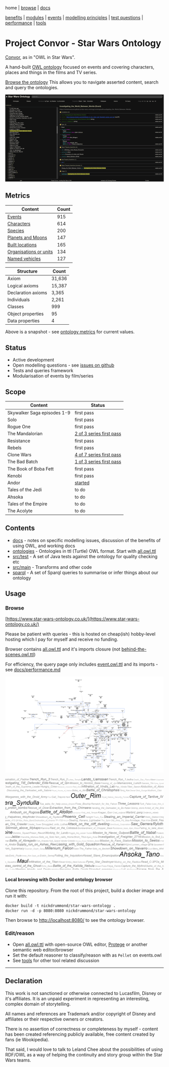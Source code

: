 home |
[browse](https://www.star-wars-ontology.co.uk/) |
[docs](docs/)

[benefits](docs/benefits.md) |
[modules](docs/modularisation.md) |
[events](docs/events.md) |
[modelling principles](docs/modelling-principles.md) |
[test questions](docs/test-questions.md) |
[performance](docs/performance.md) |
[tools](docs/tools.md)

# Project Convor - Star Wars Ontology

[Convor](https://www.star-wars-ontology.co.uk/classes/-1326117872/), as in "OWL in Star Wars".

A hand-built [OWL ontology](docs/benefits.md) focused on events and covering characters, places and things in the films and TV series.

[Browse the ontology](https://www.star-wars-ontology.co.uk/)
This allows you to navigate asserted content, search and query the ontologies.

[![Investigating_the_World_Between_Worlds](docs/images/ontology-browser.png)](https://www.star-wars-ontology.co.uk/individuals/1184063215/)

## Metrics

| Content                                                                                                                  | Count |
|--------------------------------------------------------------------------------------------------------------------------|-------|
| [Events](https://www.star-wars-ontology.co.uk/dlquery/?expression=Event&syntax=man)                                   | 915   |
| [Characters](https://www.star-wars-ontology.co.uk/dlquery/?expression=Being+or+Droid&syntax=man)                      | 614   |
| [Species](https://www.star-wars-ontology.co.uk/dlquery/?expression=Living_thing&syntax=man&query=descendants)        | 200   |
| [Planets and Moons](https://www.star-wars-ontology.co.uk/dlquery/?expression=Planet+or+Moon&syntax=man)               | 147   |
| [Built locations](https://www.star-wars-ontology.co.uk/dlquery/?expression=Built_Location+and+not+Vehicle&syntax=man) | 165   |
| [Organisations or units](https://www.star-wars-ontology.co.uk/dlquery/?expression=Organisation&syntax=man)            | 134   |
| [Named vehicles](https://www.star-wars-ontology.co.uk/dlquery/?expression=Vehicle&syntax=man)                         | 127   |

| Structure             | Count  |
|-----------------------|--------|
| Axiom                 | 31,636 |
| Logical axioms        | 15,387 |
| Declaration axioms    | 3,365  |
| Individuals           | 2,261  |
| Classes               | 999    |
| Object properties     | 95     |
| Data properties       | 4      |

Above is a snapshot - see [ontology metrics](https://www.star-wars-ontology.co.uk/ontologies/) for current values.

## Status

* Active development
* Open modelling questions - see [issues on github](https://github.com/nickdrummond/star-wars-ontology/issues)
* Tests and queries framework
* Modularisation of events by film/series

## Scope

| Content                     | Status                                                                                   |
|-----------------------------|------------------------------------------------------------------------------------------|
| Skywalker Saga episodes 1-9 | first pass                                                                               |
| Solo                        | first pass                                                                               |
| Rogue One                   | first pass                                                                               |
| The Mandalorian             | [2 of 3 series first pass](https://github.com/nickdrummond/star-wars-ontology/issues/45) |
| Resistance                  | first pass                                                                               |
| Rebels                      | first pass                                                                               |  
| Clone Wars                  | [4 of 7 series first pass](https://github.com/nickdrummond/star-wars-ontology/issues/11) |
| The Bad Batch               | [1 of 3 series first pass](https://github.com/nickdrummond/star-wars-ontology/issues/44) |
| The Book of Boba Fett       | first pass                                                                               |
| Kenobi                      | first pass                                                                               |
| Andor                       | [started](https://github.com/nickdrummond/star-wars-ontology/issues/39)                  |
| Tales of the Jedi           | to do                                                                                    |
| Ahsoka                      | to do                                                                                    |
| Tales of the Empire         | to do                                                                                    |
| The Acolyte                 | to do                                                                                    |

## Contents

* [docs](docs/) - notes on specific modelling issues, discussion of the benefits of using OWL, and working docs
* [ontologies](ontologies/) - Ontologies in ttl (Turtle) OWL format. Start with [all.owl.ttl](ontologies/all.owl.ttl)
* [src/test](https://github.com/nickdrummond/star-wars-ontology/tree/master/src/test) - A set of Java tests against the ontology for quality checking etc
* [src/main](https://github.com/nickdrummond/star-wars-ontology/tree/master/src/main) - Transforms and other code
* [sparql](sparql/) - A set of Sparql queries to summarise or infer things about our ontology

## Usage

### Browse

[https://www.star-wars-ontology.co.uk/](https://www.star-wars-ontology.co.uk/)

Please be patient with queries - this is hosted on cheap(ish) hobby-level hosting which I pay for
myself and receive no funding.

Browser contains [all.owl.ttl](ontologies/all.owl.ttl) and it's imports closure
(not [behind-the-scenes.owl.ttl](ontologies/behind-the-scenes.owl.ttl))

For efficiency, the query page only includes [event.owl.ttl](ontologies/events.owl.ttl) and
its imports - see [docs/performance.md](docs/performance.md)

[![Graph of all Droids](docs/images/droids.png)](https://www.star-wars-ontology.co.uk/graph?depth=0&query=Droid&indivs=&parents=type&space=24&type=cola)

[![Cloud view of individuals by usage](docs/images/cloud.png)](https://www.star-wars-ontology.co.uk/clouds/individuals)


#### Local browsing with Docker and ontology browser

Clone this repository.
From the root of this project, build a docker image and run it with:
```
docker build -t nickdrummond/star-wars-ontology .
docker run -d -p 8080:8080 nickdrummond/star-wars-ontology
```
Then browse to [http://localhost:8080/](http://localhost:8080/) to see the ontology browser.

### Edit/reason
* Open [all.owl.ttl](ontologies/all.owl.ttl) with open-source OWL editor, [Protege](https://protege.stanford.edu/) or
  another semantic web editor/browser
* Set the default reasoner to classify/reason with as `Pellet` on events.owl
* See [tools](docs/tools.md) for other tool related discussion

---

## Declaration

This work is not sanctioned or otherwise connected to Lucasfilm, Disney or it's affiliates. It is an unpaid experiment
in representing an interesting, complex domain of storytelling.

All names and references are Trademark and/or copyright of Disney and affiliates or their respective owners or creators.

There is no assertion of correctness or completeness by myself - content has been created referencing publicly
available, free content created by fans (ie Wookipedia).

That said, I would love to talk to Leland Chee about the possibilities of using RDF/OWL as a way of helping the
continuity and story group within the Star Wars teams.

